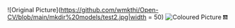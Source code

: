 
![Original Picture](https://github.com/wmkthi/Open-CV/blob/main/mkdir%20models/test2.jpg|width = 50)
![Coloured Picture](https://github.com/wmkthi/Open-CV/blob/main/mkdir%20models/result.png)
<img src="https://github.com/wmkthi/Open-CV/blob/main/mkdir%20models/test2.jpg" alt="Original picture" width="10" height="10">
